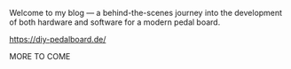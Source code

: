 Welcome to my blog — a behind-the-scenes journey into the development of both hardware and software for a modern pedal
board.

https://diy-pedalboard.de/

MORE TO COME
